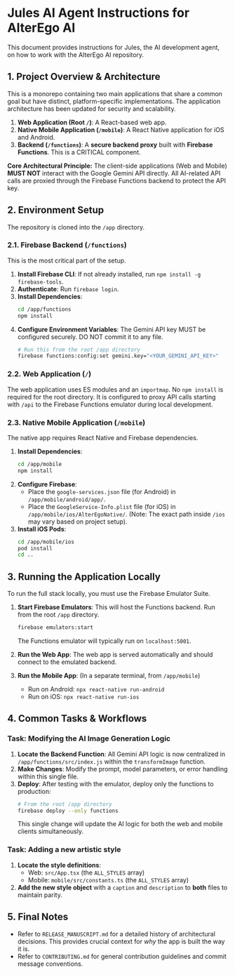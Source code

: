 # Jules AI Agent Instructions for AlterEgo AI

This document provides instructions for Jules, the AI development agent, on how to work with the AlterEgo AI repository.

## 1. Project Overview & Architecture

This is a monorepo containing two main applications that share a common goal but have distinct, platform-specific implementations. The application architecture has been updated for security and scalability.

1.  **Web Application (Root `/`)**: A React-based web app.
2.  **Native Mobile Application (`/mobile`)**: A React Native application for iOS and Android.
3.  **Backend (`/functions`)**: A **secure backend proxy** built with **Firebase Functions**. This is a CRITICAL component.

**Core Architectural Principle:** The client-side applications (Web and Mobile) **MUST NOT** interact with the Google Gemini API directly. All AI-related API calls are proxied through the Firebase Functions backend to protect the API key.

## 2. Environment Setup

The repository is cloned into the `/app` directory.

### 2.1. Firebase Backend (`/functions`)

This is the most critical part of the setup.

1.  **Install Firebase CLI**: If not already installed, run `npm install -g firebase-tools`.
2.  **Authenticate**: Run `firebase login`.
3.  **Install Dependencies**:
    ```bash
    cd /app/functions
    npm install
    ```
4.  **Configure Environment Variables**: The Gemini API key MUST be configured securely. DO NOT commit it to any file.
    ```bash
    # Run this from the root /app directory
    firebase functions:config:set gemini.key="<YOUR_GEMINI_API_KEY>"
    ```

### 2.2. Web Application (`/`)

The web application uses ES modules and an `importmap`. No `npm install` is required for the root directory. It is configured to proxy API calls starting with `/api` to the Firebase Functions emulator during local development.

### 2.3. Native Mobile Application (`/mobile`)

The native app requires React Native and Firebase dependencies.

1.  **Install Dependencies**:
    ```bash
    cd /app/mobile
    npm install
    ```
2.  **Configure Firebase**:
    *   Place the `google-services.json` file (for Android) in `/app/mobile/android/app/`.
    *   Place the `GoogleService-Info.plist` file (for iOS) in `/app/mobile/ios/AlterEgoNative/`. (Note: The exact path inside `/ios` may vary based on project setup).
3.  **Install iOS Pods**:
    ```bash
    cd /app/mobile/ios
    pod install
    cd ..
    ```

## 3. Running the Application Locally

To run the full stack locally, you must use the Firebase Emulator Suite.

1.  **Start Firebase Emulators**: This will host the Functions backend. Run from the root `/app` directory.
    ```bash
    firebase emulators:start
    ```
    The Functions emulator will typically run on `localhost:5001`.

2.  **Run the Web App**: The web app is served automatically and should connect to the emulated backend.

3.  **Run the Mobile App**: (In a separate terminal, from `/app/mobile`)
    *   Run on Android: `npx react-native run-android`
    *   Run on iOS: `npx react-native run-ios`

## 4. Common Tasks & Workflows

### Task: Modifying the AI Image Generation Logic

1.  **Locate the Backend Function**: All Gemini API logic is now centralized in `/app/functions/src/index.js` within the `transformImage` function.
2.  **Make Changes**: Modify the prompt, model parameters, or error handling within this single file.
3.  **Deploy**: After testing with the emulator, deploy only the functions to production:
    ```bash
    # From the root /app directory
    firebase deploy --only functions
    ```
    This single change will update the AI logic for both the web and mobile clients simultaneously.

### Task: Adding a new artistic style

1.  **Locate the style definitions**:
    *   Web: `src/App.tsx` (the `ALL_STYLES` array)
    *   Mobile: `mobile/src/constants.ts` (the `ALL_STYLES` array)
2.  **Add the new style object** with a `caption` and `description` to **both** files to maintain parity.

## 5. Final Notes

*   Refer to `RELEASE_MANUSCRIPT.md` for a detailed history of architectural decisions. This provides crucial context for *why* the app is built the way it is.
*   Refer to `CONTRIBUTING.md` for general contribution guidelines and commit message conventions.

